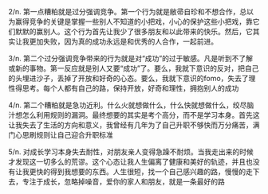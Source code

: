 2/n. 第一点糟粕就是过分强调竞争。第一个行为就是敝帚自珍和不想合作，总以为赢得竞争的关键是掌握一些别人不知道的小把戏，小心的保护这些小把戏，靠它们默默的赢别人。这个行为首先让我少了很多朋友和以此带来的快乐。然后，它其实让我更加失败，因为真的成功永远是和优秀的人合作，一起前进。

3/n. 第二个过分强调竞争带来的行为就是对“成功”的过于敏感。凡是听到不了解或新的事物。第一反应就是别人又要“成功”了。要么，我就下意识的反对，把自己的头埋进沙子，丢掉了开放和好奇的心态。要么，我就下意识的fomo，失去了理性得思考。每个人都有自己的路，保持开放，好奇和理性，拥抱别人的成功

4/n. 第二个糟粕就是急功近利。什么火就想做什么，什么快就想做什么，绞尽脑汁想怎么利用规则的漏洞。最终想要的其实是考个高分，而不是学习本身。首先这让我失去了生活的方向和意义，我曾经有几年为了自己升职不够快而万分痛苦，满门心思刷规则让自己迎合升职标准

5/n. 对成长学习本身失去耐性，对朋友亲人变得急躁不耐烦。当我走出来的时候才发现这一切多么的荒谬。这个心态让我人生偏离了健康和美好的轨迹，并且也没有让我更快的得到我想要的东西。人生很短，找一个自己感兴趣的路，慢慢的走下去，专注于成长，忽略掉噪音，爱你的家人和朋友，就是一条最好的路